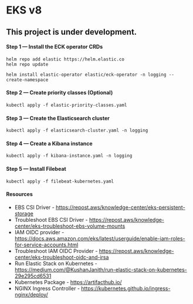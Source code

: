 # EKS v8

## This project is under development.

#### Step 1 — Install the ECK operator CRDs

```shell
helm repo add elastic https://helm.elastic.co
helm repo update

helm install elastic-operator elastic/eck-operator -n logging --create-namespace
```

#### Step 2 — Create priority classes (Optional)

```shell
kubectl apply -f elastic-priority-classes.yaml
```

#### Step 3 — Create the Elasticsearch cluster

```shell
kubectl apply -f elasticsearch-cluster.yaml -n logging
```

#### Step 4 — Create a Kibana instance

```shell
kubectl apply -f kibana-instance.yaml -n logging
```

#### Step 5 — Install Filebeat

```shell
kubectl apply -f filebeat-kubernetes.yaml
```

#### Resources

- EBS CSI Driver - https://repost.aws/knowledge-center/eks-persistent-storage
- Troubleshoot EBS CSI Driver - https://repost.aws/knowledge-center/eks-troubleshoot-ebs-volume-mounts
- IAM OIDC provider - https://docs.aws.amazon.com/eks/latest/userguide/enable-iam-roles-for-service-accounts.html
- Troubleshoot IAM OIDC Provider - https://repost.aws/knowledge-center/eks-troubleshoot-oidc-and-irsa
- Run Elastic Stack on Kubernetes - https://medium.com/@KushanJanith/run-elastic-stack-on-kubernetes-29e295cd6531
- Kubernetes Package - https://artifacthub.io/
- NGINX Ingress Controller - https://kubernetes.github.io/ingress-nginx/deploy/